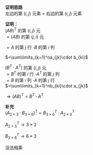 **证明思路**  
左边的第 $(i,j)$ 元素 $=$ 右边的第 $(i,j)$ 元素  
  
**证明：**  
 $(AB)^T$ 的第 $(i,j)$ 元  
 $=(AB)$ 的第 $(j,i)$ 元  
  
 $=A$ 的第 $j$ 行 $\cdot B$ 的第 $i$ 列  
  
 $=\sum\limits_{k=1}^na_{jk}\cdot b_{ki}$   
  
 $(B^T\cdot A^T)$ 的第 $(i,j)$ 元  
 $=B^T$ 的第 $i$ 行 $\cdot A^T$ 的第 $j$ 列  
 $=B$ 的第 $i$ 列 $\cdot A$ 的第 $j$ 行  
 $=\sum\limits_{k=1}^nb_{ki}\cdot a_{jk}$   
  
 $\Rightarrow(AB)^T=B^T\cdot A^T$   
  
**补充**  
 $(A_{2\times3}\cdot B_{3\times6})^T  
=B_{3\times6}^T\cdot A_{2\times3}^T$   
  
 $A_{2\times3}^T\to3\times2$   
  
 $B_{3\times6}^T\to6\times3$   
  
没法相乘  
